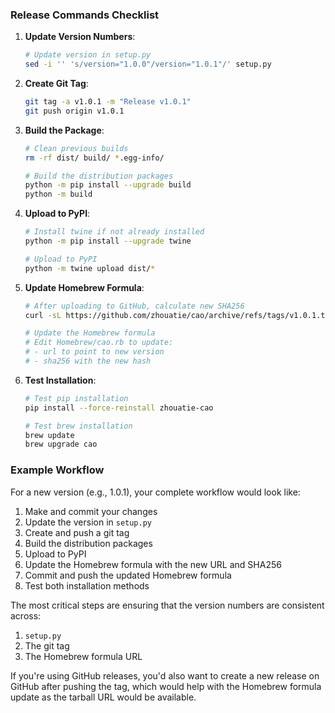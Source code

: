 ### Release Commands Checklist

1. **Update Version Numbers**:

    ```bash
    # Update version in setup.py
    sed -i '' 's/version="1.0.0"/version="1.0.1"/' setup.py
    ```

2. **Create Git Tag**:

    ```bash
    git tag -a v1.0.1 -m "Release v1.0.1"
    git push origin v1.0.1
    ```

3. **Build the Package**:

    ```bash
    # Clean previous builds
    rm -rf dist/ build/ *.egg-info/

    # Build the distribution packages
    python -m pip install --upgrade build
    python -m build
    ```

4. **Upload to PyPI**:

    ```bash
    # Install twine if not already installed
    python -m pip install --upgrade twine

    # Upload to PyPI
    python -m twine upload dist/*
    ```

5. **Update Homebrew Formula**:

    ```bash
    # After uploading to GitHub, calculate new SHA256
    curl -sL https://github.com/zhouatie/cao/archive/refs/tags/v1.0.1.tar.gz | shasum -a 256

    # Update the Homebrew formula
    # Edit Homebrew/cao.rb to update:
    # - url to point to new version
    # - sha256 with the new hash
    ```

6. **Test Installation**:

    ```bash
    # Test pip installation
    pip install --force-reinstall zhouatie-cao

    # Test brew installation
    brew update
    brew upgrade cao
    ```

### Example Workflow

For a new version (e.g., 1.0.1), your complete workflow would look like:

1. Make and commit your changes
2. Update the version in `setup.py`
3. Create and push a git tag
4. Build the distribution packages
5. Upload to PyPI
6. Update the Homebrew formula with the new URL and SHA256
7. Commit and push the updated Homebrew formula
8. Test both installation methods

The most critical steps are ensuring that the version numbers are consistent across:

1. `setup.py`
2. The git tag
3. The Homebrew formula URL

If you're using GitHub releases, you'd also want to create a new release on GitHub after pushing the tag, which would help with the Homebrew formula update as the tarball URL would be available.
